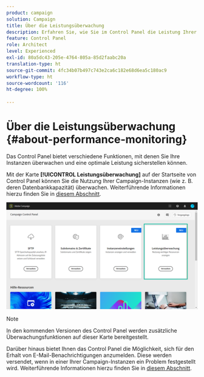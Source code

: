 ```yaml
---
product: campaign
solution: Campaign
title: Über die Leistungsüberwachung
description: Erfahren Sie, wie Sie im Control Panel die Leistung Ihrer Instanzen überwachen können
feature: Control Panel
role: Architect
level: Experienced
exl-id: 80a5dc43-205e-4764-805a-85d2faabc20a
translation-type: ht
source-git-commit: 4fc34b07b497c743e2ca6c182e68d6ea5c180ac9
workflow-type: ht
source-wordcount: '116'
ht-degree: 100%

---
```


# Über die Leistungsüberwachung {#about-performance-monitoring}

Das Control Panel bietet verschiedene Funktionen, mit denen Sie Ihre Instanzen überwachen und eine optimale Leistung sicherstellen können.

Mit der Karte **[!UICONTROL Leistungsüberwachung]** auf der Startseite von Control Panel können Sie die Nutzung Ihrer Campaign-Instanzen (wie z. B. deren Datenbankkapazität) überwachen. Weiterführende Informationen hierzu finden Sie in [diesem Abschnitt](../../performance-monitoring/using/database-monitoring.md).

![](assets/performance_card.png)

>[!NOTE]
>
>In den kommenden Versionen des Control Panel werden zusätzliche Überwachungsfunktionen auf dieser Karte bereitgestellt.

Darüber hinaus bietet Ihnen das Control Panel die Möglichkeit, sich für den Erhalt von E-Mail-Benachrichtigungen anzumelden. Diese werden versendet, wenn in einer Ihrer Campaign-Instanzen ein Problem festgestellt wird. Weiterführende Informationen hierzu finden Sie in [diesem Abschnitt](../../performance-monitoring/using/email-alerting.md).
